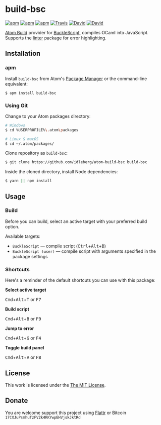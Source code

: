 # build-bsc

[![apm](https://img.shields.io/apm/l/build-bsc.svg?style=flat-square)](https://atom.io/packages/build-bsc)
[![apm](https://img.shields.io/apm/v/build-bsc.svg?style=flat-square)](https://atom.io/packages/build-bsc)
[![apm](https://img.shields.io/apm/dm/build-bsc.svg?style=flat-square)](https://atom.io/packages/build-bsc)
[![Travis](https://img.shields.io/travis/idleberg/atom-build-bsc.svg?style=flat-square)](https://travis-ci.org/idleberg/atom-build-bsc)
[![David](https://img.shields.io/david/idleberg/atom-build-bsc.svg?style=flat-square)](https://david-dm.org/idleberg/atom-build-bsc)
[![David](https://img.shields.io/david/dev/idleberg/atom-build-bsc.svg?style=flat-square)](https://david-dm.org/idleberg/atom-build-bsc?type=dev)

[Atom Build](https://atombuild.github.io/) provider for [BuckleScript](https://github.com/bloomberg/bucklescript), compiles OCaml into JavaScript. Supports the [linter](https://atom.io/packages/linter) package for error highlighting.

## Installation

### apm

Install `build-bsc` from Atom's [Package Manager](http://flight-manual.atom.io/using-atom/sections/atom-packages/) or the command-line equivalent:

`$ apm install build-bsc`

### Using Git

Change to your Atom packages directory:

```bash
# Windows
$ cd %USERPROFILE%\.atom\packages

# Linux & macOS
$ cd ~/.atom/packages/
```

Clone repository as `build-bsc`:

```bash
$ git clone https://github.com/idleberg/atom-build-bsc build-bsc
```

Inside the cloned directory, install Node dependencies:

```bash
$ yarn || npm install
```

## Usage

### Build

Before you can build, select an active target with your preferred build option.

Available targets:

* `BuckleScript` — compile script (<kbd>Ctrl</kbd>+<kbd>Alt</kbd>+<kbd>B</kbd>)
* `BuckleScript (user)` — compile script with arguments specified in the package settings

### Shortcuts

Here's a reminder of the default shortcuts you can use with this package:

**Select active target**

<kbd>Cmd</kbd>+<kbd>Alt</kbd>+<kbd>T</kbd> or <kbd>F7</kbd>

**Build script**

<kbd>Cmd</kbd>+<kbd>Alt</kbd>+<kbd>B</kbd> or <kbd>F9</kbd>

**Jump to error**

<kbd>Cmd</kbd>+<kbd>Alt</kbd>+<kbd>G</kbd> or <kbd>F4</kbd>

**Toggle build panel**

<kbd>Cmd</kbd>+<kbd>Alt</kbd>+<kbd>V</kbd> or <kbd>F8</kbd>

## License

This work is licensed under the [The MIT License](LICENSE.md).

## Donate

You are welcome support this project using [Flattr](https://flattr.com/submit/auto?user_id=idleberg&url=https://github.com/idleberg/atom-build-bsc) or Bitcoin `17CXJuPsmhuTzFV2k4RKYwpEHVjskJktRd`
